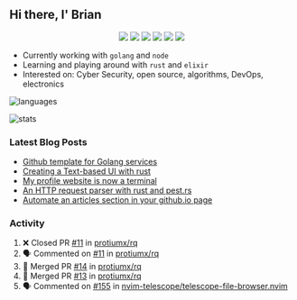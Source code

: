 ## Hi there, I' Brian

<p align="center">
  <a href="https://github.com/protiumx"><img src="https://img.shields.io/badge/-protiumx-3a3a3a?style=for-the-badge&logo=GitHub&logoColor=white" /></a>
  <a href="https://protiumx.dev/"><img src="https://img.shields.io/badge/-protiumx.dev-ff5757?style=for-the-badge&logo=iterm2&logoColor=white" /></a>
  <a href="https://protiumx.dev/blog"><img src="https://img.shields.io/badge/-protiumx's_blog-262654?style=for-the-badge&logo=hugo&logoColor=white" /></a>
  <a href="https://www.linkedin.com/in/bdmayo"><img src="https://img.shields.io/badge/-Brian_Mayo-0072b1?style=for-the-badge&logo=Linkedin&logoColor=white" /></a>
  <a href="https://www.instagram.com/_protium"><img src="https://img.shields.io/badge/-__protium-E4405F?style=for-the-badge&logo=instagram&logoColor=white" /></a>
  <a href="https://profile.codersrank.io/user/protiumx/"><img src="https://img.shields.io/badge/-protiumx-72a0a8?style=for-the-badge&logo=CodersRank&logoColor=white" /></a>
</p>

- Currently working with `golang` and `node`
- Learning and playing around with `rust` and `elixir`
- Interested on: Cyber Security, open source, algorithms, DevOps, electronics

![languages](https://github-readme-stats.vercel.app/api/top-langs/?username=protiumx&layout=compact&langs_count=8&hide=ruby,vimscript,vue,scss,html)

![stats](https://github-readme-stats.vercel.app/api?username=protiumx&show_icons=true&include_all_commits=true&count_private=true&layout=compact&custom_title=Stats)

### Latest Blog Posts

<!-- BLOG-POST-LIST:START -->
- [Github template for Golang services](https://protiumx.dev/blog/posts/github-template-for-golang-services/)
- [Creating a Text-based UI with rust](https://protiumx.dev/blog/posts/creating-a-text-based-ui-with-rust/)
- [My profile website is now a terminal](https://protiumx.dev/blog/posts/my-profile-website-is-now-a-terminal/)
- [An HTTP request parser with rust and pest.rs](https://protiumx.dev/blog/posts/an-http-request-parser-with-rust-and-pest.rs/)
- [Automate an articles section in your github.io page](https://protiumx.dev/blog/posts/automate-an-articles-section-in-your-github.io-page/)
<!-- BLOG-POST-LIST:END -->

### Activity

<!--START_SECTION:activity-->
1. ❌ Closed PR [#11](https://github.com/protiumx/rq/pull/11) in [protiumx/rq](https://github.com/protiumx/rq)
2. 🗣 Commented on [#11](https://github.com/protiumx/rq/issues/11) in [protiumx/rq](https://github.com/protiumx/rq)
3. 🎉 Merged PR [#14](https://github.com/protiumx/rq/pull/14) in [protiumx/rq](https://github.com/protiumx/rq)
4. 🎉 Merged PR [#13](https://github.com/protiumx/rq/pull/13) in [protiumx/rq](https://github.com/protiumx/rq)
5. 🗣 Commented on [#155](https://github.com/nvim-telescope/telescope-file-browser.nvim/issues/155) in [nvim-telescope/telescope-file-browser.nvim](https://github.com/nvim-telescope/telescope-file-browser.nvim)
<!--END_SECTION:activity-->
